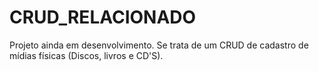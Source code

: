 # CRUD_RELACIONADO
Projeto ainda em desenvolvimento.  Se trata de um CRUD de cadastro de mídias físicas (Discos, livros e CD'S).
